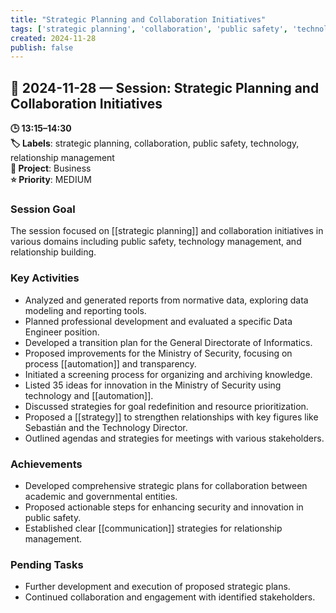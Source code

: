 ```yaml
---
title: "Strategic Planning and Collaboration Initiatives"
tags: ['strategic planning', 'collaboration', 'public safety', 'technology', 'relationship management']
created: 2024-11-28
publish: false
---
```


## 📅 2024-11-28 — Session: Strategic Planning and Collaboration Initiatives

**🕒 13:15–14:30**  
**🏷️ Labels**: strategic planning, collaboration, public safety, technology, relationship management  
**📂 Project**: Business  
**⭐ Priority**: MEDIUM  


### Session Goal
The session focused on [[strategic planning]] and collaboration initiatives in various domains including public safety, technology management, and relationship building.

### Key Activities
- Analyzed and generated reports from normative data, exploring data modeling and reporting tools.
- Planned professional development and evaluated a specific Data Engineer position.
- Developed a transition plan for the General Directorate of Informatics.
- Proposed improvements for the Ministry of Security, focusing on process [[automation]] and transparency.
- Initiated a screening process for organizing and archiving knowledge.
- Listed 35 ideas for innovation in the Ministry of Security using technology and [[automation]].
- Discussed strategies for goal redefinition and resource prioritization.
- Proposed a [[strategy]] to strengthen relationships with key figures like Sebastián and the Technology Director.
- Outlined agendas and strategies for meetings with various stakeholders.

### Achievements
- Developed comprehensive strategic plans for collaboration between academic and governmental entities.
- Proposed actionable steps for enhancing security and innovation in public safety.
- Established clear [[communication]] strategies for relationship management.

### Pending Tasks
- Further development and execution of proposed strategic plans.
- Continued collaboration and engagement with identified stakeholders.
